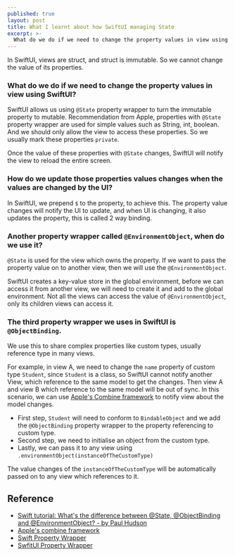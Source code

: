 ```yaml
---
published: true
layout: post
title: What I learnt about how SwiftUI managing State 
excerpt: >-
  What do we do if we need to change the property values in view using SwiftUI? 
---
```


In SwiftUI, views are struct, and struct is immutable. So we cannot change the value of its properties.

### What do we do if we need to change the property values in view using SwiftUI? 

SwiftUI allows us using `@State` property wrapper to turn the immutable property to mutable. Recommendation from Apple,
properties with `@State` property wrapper are used for simple values such as String, int, boolean. And we should only allow 
the view to access these properties. So we usually mark these properties `private`.

Once the value of these properties with `@State` changes, SwiftUI will notify the view to reload the entire screen.

### How do we update those properties values changes when the values are changed by the UI?

In SwiftUI, we prepend `$` to the property, to achieve this. The property value changes will notify the UI to update, and 
when UI is changing, it also updates the property, this is called 2 way binding.

### Another property wrapper called `@EnvironmentObject`, when do we use it?

`@State` is used for the view which owns the property. If we want to pass the property value on to another view, then we will use
the `@EnvironmentObject`. 

SwiftUI creates a key-value store in the global environment, before we can access it from another view, we will need to create it and add to the global environment.
Not all the views can access the value of `@EnvironmentObject`, only its children views can access it.

### The third property wrapper we uses in SwiftUI is `@ObjectBinding`. 

We use this to share complex properties like custom types, usually reference type in many views.

For example, in view A, we need to change the `name` property of custom type `Student`, since `Student` is a class, so SwiftUI cannot notify another View, which reference to the same model to get the changes. Then view A and view B which reference to the same model will be out of sync.
In this scenario, we can use [Apple's Combine framework](https://developer.apple.com/documentation/combine) to notify view about the model changes.

* First step, `Student` will need to conform to `BindableObject` and we add the `@ObjectBinding` property wrapper to the property referencing to custom type.
* Second step, we need to initialise an object from the custom type.
* Lastly, we can pass it to any view using `.environmentObject(instanceOfTheCustomType)`

The value changes of the `instanceOfTheCustomType` will be automatically passed on to any view which references to it.

## Reference
* [Swift tutorial: What's the difference between @State, @ObjectBinding and @EnvironmentObject? - by Paul Hudson](https://www.youtube.com/watch?v=stSB04C4iS4&ab_channel=PaulHudson)
* [Apple's combine framework](https://developer.apple.com/documentation/combine)
* [Swift Property Wrapper](https://docs.swift.org/swift-book/LanguageGuide/Properties.html)
* [SwfitUI Property Wrapper](https://docs.swift.org/swift-book/LanguageGuide/Properties.html)
